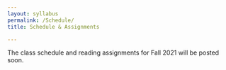```yaml
---
layout: syllabus
permalink: /Schedule/
title: Schedule & Assignments

---
```


The class schedule and reading assignments for Fall 2021 will be posted soon. 